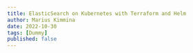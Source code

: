 ```yaml
---
title: ElasticSearch on Kubernetes with Terraform and Helm
author: Marius Kimmina
date: 2022-10-30
tags: [Dummy]
published: false
---
```


